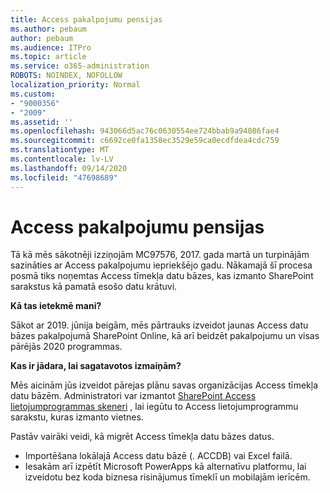 ```yaml
---
title: Access pakalpojumu pensijas
ms.author: pebaum
author: pebaum
ms.audience: ITPro
ms.topic: article
ms.service: o365-administration
ROBOTS: NOINDEX, NOFOLLOW
localization_priority: Normal
ms.custom:
- "9000356"
- "2009"
ms.assetid: ''
ms.openlocfilehash: 943066d5ac76c0630554ee724bbab9a94086fae4
ms.sourcegitcommit: c6692ce0fa1358ec3529e59ca0ecdfdea4cdc759
ms.translationtype: MT
ms.contentlocale: lv-LV
ms.lasthandoff: 09/14/2020
ms.locfileid: "47698689"
---
```

# <a name="access-services-retirement"></a>Access pakalpojumu pensijas

Tā kā mēs sākotnēji izziņojām MC97576, 2017. gada martā un turpinājām sazināties ar Access pakalpojumu iepriekšējo gadu. Nākamajā šī procesa posmā tiks noņemtas Access tīmekļa datu bāzes, kas izmanto SharePoint sarakstus kā pamatā esošo datu krātuvi.

**Kā tas ietekmē mani?**

Sākot ar 2019. jūnija beigām, mēs pārtrauks izveidot jaunas Access datu bāzes pakalpojumā SharePoint Online, kā arī beidzēt pakalpojumu un visas pārējās 2020 programmas.

**Kas ir jādara, lai sagatavotos izmaiņām?**

Mēs aicinām jūs izveidot pārejas plānu savas organizācijas Access tīmekļa datu bāzēm. Administratori var izmantot [SharePoint Access lietojumprogrammas skeneri](https://github.com/SharePoint/PnP-Tools/tree/master/Solutions/SharePoint.AccessApp.Scanner) , lai iegūtu to Access lietojumprogrammu sarakstu, kuras izmanto vietnes.

Pastāv vairāki veidi, kā migrēt Access tīmekļa datu bāzes datus.

- Importēšana lokālajā Access datu bāzē (. ACCDB) vai Excel failā.
- Iesakām arī izpētīt Microsoft PowerApps kā alternatīvu platformu, lai izveidotu bez koda biznesa risinājumus tīmeklī un mobilajām ierīcēm.